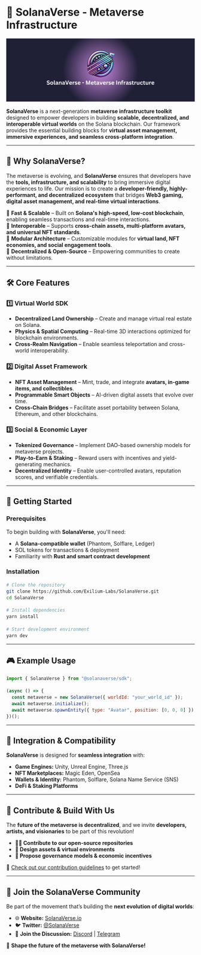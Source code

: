 # 🌌 SolanaVerse - Metaverse Infrastructure

![SolanaVerse Banner](https://raw.githubusercontent.com/Exilium-Labs/solanaverse/refs/heads/main/Banner-SonalaVerse.png)

**SolanaVerse** is a next-generation **metaverse infrastructure toolkit** designed to empower developers in building **scalable, decentralized, and interoperable virtual worlds** on the Solana blockchain. Our framework provides the essential building blocks for **virtual asset management, immersive experiences, and seamless cross-platform integration**.

---

## 🚀 **Why SolanaVerse?**
The metaverse is evolving, and **SolanaVerse** ensures that developers have the **tools, infrastructure, and scalability** to bring immersive digital experiences to life. Our mission is to create a **developer-friendly, highly-performant, and decentralized ecosystem** that bridges **Web3 gaming, digital asset management, and real-time virtual interactions**.

🔹 **Fast & Scalable** – Built on **Solana's high-speed, low-cost blockchain**, enabling seamless transactions and real-time interactions.  
🔹 **Interoperable** – Supports **cross-chain assets, multi-platform avatars, and universal NFT standards**.  
🔹 **Modular Architecture** – Customizable modules for **virtual land, NFT economies, and social engagement tools**.  
🔹 **Decentralized & Open-Source** – Empowering communities to create without limitations.  

---

## 🛠 **Core Features**
### **1️⃣ Virtual World SDK**
- **Decentralized Land Ownership** – Create and manage virtual real estate on Solana.  
- **Physics & Spatial Computing** – Real-time 3D interactions optimized for blockchain environments.  
- **Cross-Realm Navigation** – Enable seamless teleportation and cross-world interoperability.  

### **2️⃣ Digital Asset Framework**
- **NFT Asset Management** – Mint, trade, and integrate **avatars, in-game items, and collectibles**.  
- **Programmable Smart Objects** – AI-driven digital assets that evolve over time.  
- **Cross-Chain Bridges** – Facilitate asset portability between Solana, Ethereum, and other blockchains.  

### **3️⃣ Social & Economic Layer**
- **Tokenized Governance** – Implement DAO-based ownership models for metaverse projects.  
- **Play-to-Earn & Staking** – Reward users with incentives and yield-generating mechanics.  
- **Decentralized Identity** – Enable user-controlled avatars, reputation scores, and verifiable credentials.  

---

## 🚀 **Getting Started**
### **Prerequisites**
To begin building with **SolanaVerse**, you'll need:
- A **Solana-compatible wallet** (Phantom, Solflare, Ledger)
- SOL tokens for transactions & deployment
- Familiarity with **Rust and smart contract development**

### **Installation**
```sh
# Clone the repository
git clone https://github.com/Exilium-Labs/SolanaVerse.git
cd SolanaVerse

# Install dependencies
yarn install

# Start development environment
yarn dev
```

---

## 🎮 **Example Usage**
```javascript
import { SolanaVerse } from "@solanaverse/sdk";

(async () => {
  const metaverse = new SolanaVerse({ worldId: "your_world_id" });
  await metaverse.initialize();
  await metaverse.spawnEntity({ type: "Avatar", position: [0, 0, 0] });
})();
```

---

## 🔗 **Integration & Compatibility**
**SolanaVerse** is designed for **seamless integration** with:
- **Game Engines:** Unity, Unreal Engine, Three.js  
- **NFT Marketplaces:** Magic Eden, OpenSea  
- **Wallets & Identity:** Phantom, Solflare, Solana Name Service (SNS)  
- **DeFi & Staking Platforms**  

---

## 🤝 **Contribute & Build With Us**
The **future of the metaverse is decentralized**, and we invite **developers, artists, and visionaries** to be part of this revolution!
- **👨‍💻 Contribute to our open-source repositories**
- **🎨 Design assets & virtual environments**
- **📜 Propose governance models & economic incentives**

🔗 [Check out our contribution guidelines](#) to get started!

---

## 🔗 **Join the SolanaVerse Community**
Be part of the movement that’s building the **next evolution of digital worlds**:

- 🌐 **Website:** [SolanaVerse.io](#)
- 🐦 **Twitter:** [@SolanaVerse](#)
- 💬 **Join the Discussion:** [Discord](#) | [Telegram](#)

🚀 **Shape the future of the metaverse with SolanaVerse!**
